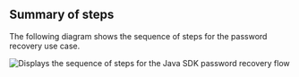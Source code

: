 ## Summary of steps

The following diagram shows the sequence of steps for the password recovery use case.

<div class="common-image-format">

![Displays the sequence of steps for the Java SDK password recovery flow](/img/oie-embedded-sdk/oie-embedded-sdk-use-case-pwd-recovery-java.png)

</div>

